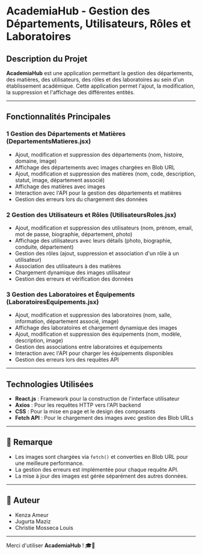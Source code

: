 #  AcademiaHub - Gestion des Départements, Utilisateurs, Rôles et Laboratoires

##  Description du Projet
**AcademiaHub** est une application permettant la gestion des départements, des matières, des utilisateurs, des rôles et des laboratoires au sein d'un établissement académique. Cette application permet l'ajout, la modification, la suppression et l'affichage des différentes entités.

---

##  Fonctionnalités Principales
### 1️ **Gestion des Départements et Matières** (DepartementsMatieres.jsx)
- Ajout, modification et suppression des départements (nom, histoire, domaine, image)
- Affichage des départements avec images chargées en Blob URL
- Ajout, modification et suppression des matières (nom, code, description, statut, image, département associé)
- Affichage des matières avec images
- Interaction avec l'API pour la gestion des départements et matières
- Gestion des erreurs lors du chargement des données

### 2️ **Gestion des Utilisateurs et Rôles** (UtilisateursRoles.jsx)
- Ajout, modification et suppression des utilisateurs (nom, prénom, email, mot de passe, biographie, département, photo)
- Affichage des utilisateurs avec leurs détails (photo, biographie, conduite, département)
- Gestion des rôles (ajout, suppression et association d'un rôle à un utilisateur)
- Association des utilisateurs à des matières
- Chargement dynamique des images utilisateur
- Gestion des erreurs et vérification des données

### 3️ **Gestion des Laboratoires et Équipements** (LaboratoiresEquipements.jsx)
- Ajout, modification et suppression des laboratoires (nom, salle, information, département associé, image)
- Affichage des laboratoires et chargement dynamique des images
- Ajout, modification et suppression des équipements (nom, modèle, description, image)
- Gestion des associations entre laboratoires et équipements
- Interaction avec l'API pour charger les équipements disponibles
- Gestion des erreurs lors des requêtes API

---

##  Technologies Utilisées
- **React.js** : Framework pour la construction de l'interface utilisateur
- **Axios** : Pour les requêtes HTTP vers l'API backend
- **CSS** : Pour la mise en page et le design des composants
- **Fetch API** : Pour le chargement des images avec gestion des Blob URLs

---



## 📢 Remarque
- Les images sont chargées via `fetch()` et converties en Blob URL pour une meilleure performance.
- La gestion des erreurs est implémentée pour chaque requête API.
- La mise à jour des images est gérée séparément des autres données.

---

## 📜 Auteur
- Kenza Ameur
- Jugurta Maziz
- Christie Mosseca Louis



---

Merci d'utiliser **AcademiaHub** ! 🎓🚀

